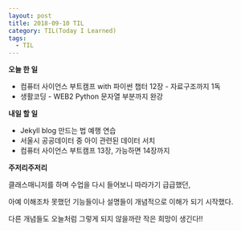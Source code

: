 ```yaml
---
layout: post
title: 2018-09-10 TIL
category: TIL(Today I Learned)
tags:
  - TIL
---
```




**오늘 한 일**

- 컴퓨터 사이언스 부트캠프 with 파이썬 챕터 12장 - 자료구조까지 1독
- 생활코딩 - WEB2 Python 문자열 부분까지 완강



**내일 할 일**

- Jekyll blog 만드는 법 예행 연습
- 서울시 공공데이터 중 아이 관련된 데이터 서치
- 컴퓨터 사이언스 부트캠프 13장, 가능하면 14장까지



**주저리주저리**

클래스매니저를 하며 수업을 다시 들어보니 따라가기 급급했던,

아예 이해조차 못했던 기능들이나 설명들이 개념적으로 이해가 되기 시작했다.

다른 개념들도 오늘처럼 그렇게 되지 않을까란 작은 희망이 생긴다!!

